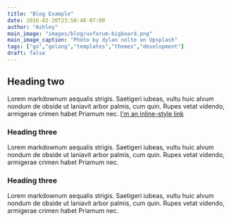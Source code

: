```yaml
---
title: "Blog Example"
date: 2016-02-20T23:50:48-07:00
author: "Ashley"
main_image: "images/blog/uxforum-bigboard.png"
main_image_caption: "Photo by dylan nolte on Upsplash"
tags: ["go","golang","templates","themes","development"]
draft: false
---
```


## Heading two

Lorem markdownum aequalis strigis. Saetigeri iubeas, vultu huic alvum nondum
de obside ut laniavit arbor palmis, cum quin. Rupes vetat videndo, armigerae
crimen habet Priamum nec. [I'm an inline-style link](https://www.google.com)


### Heading three

Lorem markdownum aequalis strigis. Saetigeri iubeas, vultu huic alvum nondum
de obside ut laniavit arbor palmis, cum quin. Rupes vetat videndo, armigerae
crimen habet Priamum nec.


### Heading three

Lorem markdownum aequalis strigis. Saetigeri iubeas, vultu huic alvum nondum
de obside ut laniavit arbor palmis, cum quin. Rupes vetat videndo, armigerae
crimen habet Priamum nec.
